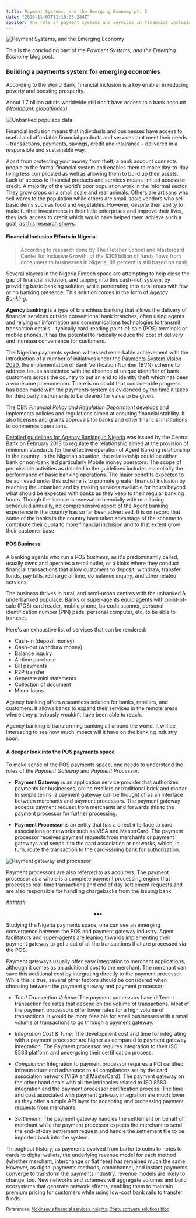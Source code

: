 ```yaml
---
title: Payment Systems, and the Emerging Economy pt. 2
date: "2020-11-07T11:10:03.284Z"
spoiler: The role of payment systems and services in financial inclusion, and as a key infrastructure for economic development.
---
```


![Payment Systems, and the Emerging Economy](./bank-connector.png)

This is the concluding part of the _Payment Systems, and the Emerging Economy_ blog post.


### Building a payments system for emerging economies
According to the World Bank, financial inclusion is a key enabler in reducing poverty and boosting prosperity.

About 1.7 billion adults worldwide still don't have access to a bank account <a href="https://globalfindex.worldbank.org/sites/globalfindex/files/chapters/2017%20Findex%20full%20report_chapter2.pdf" target="_blank" class="read-more">_(Worldbank globalfindex)_</a>.

![Unbanked populace data](./unbanked_data.jpg)

Financial inclusion means that individuals and businesses have access to useful and affordable financial products and services that meet their needs – transactions, payments, savings, credit and insurance – delivered in a responsible and sustainable way.

Apart from protecting your money from theft, a bank account connects people to the formal financial system and enables them to make day-to-day living less complicated as well as allowing them to build up their assets. Lack of access to financial products and services means limited access to credit. A majority of the world’s poor population work in the informal sector. They grow crops on a small scale and rear animals. Others are artisans who sell wares to the population while others are small-scale vendors who sell basic items such as food and vegetables. However, despite their ability to make further investments in their little enterprises and improve their lives, they lack access to credit which would have helped them achieve such a goal, <a href="https://www.cgap.org/research/publication/financial-inclusion-and-development-recent-impact-evidence" target="_blank" >as this research shows</a>.

#### Financial Inclusion Efforts in Nigeria
>According to research done by The Fletcher School and Mastercard Center for Inclusive Growth, of the $301 billion of funds flows from consumers to businesses in Nigeria, 98 percent is still based on cash.

Several players in the Nigeria Fintech space are attempting to help close the gap of financial inclusion, and tapping into this cash-rich system, by providing basic banking solution, while penetrating into rural areas with few or no banking presence. This solution comes in the form of _Agency Banking_.

<b>Agency banking</b> is a type of branchless banking that allows the delivery of financial services outside conventional bank branches, often using agents and relying on information and communications technologies to transmit transaction details – typically card-reading point-of-sale (POS) terminals or mobile phones. It has the potential to radically reduce the cost of delivery and increase convenience for customers.

The Nigerian payments system witnessed remarkable achievement with the introduction of a number of initiatives under the  <a href="https://www.cbn.gov.ng/icps2013/papers/NIGERIA_PAYMENTS_SYSTEM_VISION_2020%5Bv2%5D.pdf" target="_blank" >Payments System Vision 2020</a>,  the implementation of Bank Verification Number (BVN) scheme to address issues associated with the absence of unique identifier of bank customers across the country to put an end to identity theft which has been a worrisome phenomenon. There is no doubt that considerable progress has been made with the payments system as evidenced by the time it takes for third party instruments to be cleared for value to be given.

The CBN _Financial Policy and Regulation Department_ develops and implements policies and regulations aimed at ensuring financial stability. It also licenses and grants approvals for banks and other financial institutions to commence operations.

<a href="https://www.cbn.gov.ng/Out/2013/CCD/GUIDELINES%20FOR%20THE%20REGULATION%20OF%20AGENT%20BANKING%20AND%20AGENT%20BANKING%20RELATIONSHIPS%20IN%20NIGERIA.pdf" target="_blank" >Detailed guidelines for Agency Banking in Nigeria</a> was issued by the Central Bank on February 2013 to regulate the relationship aimed at the provision of minimum standards for the effective operation of Agent Banking relationship in the country. In the Nigerian situation, the relationship could be either bank or non-bank led particularly Mobile money operators. The scope of permissible activities as detailed in the guidelines includes essentially the performance of basic banking operations. The major benefits expected to be achieved under this scheme is to promote greater financial inclusion by reaching the unbanked and by making services available for hours beyond what should be expected with banks as they keep to their regular banking hours. Though the license is renewable biennially with monitoring scheduled annually, no comprehensive report of the Agent banking experience in the country has so far been advertised. It is on record that some of the banks in the country have taken advantage of the scheme to contribute their quota to more financial inclusion and to that extent grow their customer base.

#### POS Business

A banking agents who run a _POS business_, as it's predominantly called, usually owns and operates a retail outlet, or a kioks where they conduct financial transactions that allow customers to deposit, withdraw, transfer funds, pay bills, recharge airtime, do balance inquiry, and other related services.

The business thrives in rural, and semi-urban centres with the unbanked & underbanked populace. Banks or super-agents equip agents with point-of-sale (POS) card reader, mobile phone, barcode scanner, personal identification number (PIN) pads, personal computer, etc, to be able to transact.

Here's an exhaustive list of services that can be rendered:

* Cash-in (deposit money)
* Cash-out (withdraw money)
* Balance inquiry
* Airtime purchase
* Bill payments
* P2P transfer
* Generate mini statements
* Collection of document
* Micro-loans

Agency banking offers a seamless solution for banks, retailers, and customers. It allows banks to expand their services in the remote areas where they previously wouldn’t have been able to reach.

Agency banking is transforming banking all around the world. It will be interesting to see how much impact will it have on the banking industry soon.

#### A deeper look into the POS payments space
To make sense of the POS payments space, one needs to understand the roles of the _Payment Gateway_ and _Payment Processor_.

* <b>Payment Gateway</b> is an application service provider that authorizes payments for businesses, online retailers or
traditional brick and mortar. In simple terms, a payment gateway can be thought of as an interface between
merchants and payment processors. The payment gateway accepts payment request from merchants and forwards this to the
payment processor for further processing.

* <b>Payment Processor</b> is an entity that has a direct interface to card associations or networks such as VISA and MasterCard.
The payment processor receives payment requests from merchants or payment gateways and sends it to the card association
or networks, which, in turn, route the transaction to the card-issuing bank for authorization.

![Payment gateway and processor](./payment-gateway-and-processor.png)

Payment processors are also referred to as acquirers. The payment processor as a whole is a complete payment processing
engine that processes real-time transactions and end of day settlement requests and are also responsible for handling
chargebacks from the Issuing bank.

######<p align="center">•••</p>

Studying the Nigeria payments space, one can see an emerging convergence between the POS and payment gateway industry.
Agent facilitators and super-agents are leaning towards implementing their payment gateway to get a cut of all the transactions that are
processed via the POS.

Payment gateways usually offer easy integration to merchant applications, although it comes as an additional cost to the
merchant. The merchant can save this additional cost by integrating directly to the payment processor. While this is
true, several other factors should be considered when choosing between the payment gateway and payment processor:

* _Total Transaction Volume:_ The payment processors have different transaction fee rates that depend on the volume of transactions.
Most of the payment processors offer lower rates for a high volume of transactions. It would be more feasible for small
businesses with a small volume of transactions to go through a payment gateway.

* _Integration Cost & Time:_ The development cost and time for integrating with a payment processor are higher as compared
to payment gateway integration. The Payment processor requires integration to their ISO 8583 platform and undergoing their
certification process.

* _Compliance:_ Integration to payment processor requires a PCI certified infrastructure and adherence to all compliances
set by the card association network (VISA and MasterCard). The payment gateway on the other hand deals with all the intricacies
related to ISO 8583 integration and the payment processor certification process. The time and cost associated with payment gateway
integration are much lower as they offer a simple API layer for accepting and processing payment requests from merchants.

* _Settlement:_ The payment gateway handles the settlement on behalf of merchant while the payment processor expects the
merchant to send the end-of-day settlement request and handle the settlement file to be imported back into the system.

Throughout history, as payments evolved from barter to coins to notes to cards to digital wallets, the underlying revenue
model for each method (whether merchant, interchange or flat fees) has remained much the same. However, as digital payments methods,
omnichannel, and instant payments converge to transform the payments industry, revenue models are likely to change, too.
New networks and schemes will aggregate volumes and build ecosystems that generate network effects, enabling them to maintain
premium pricing for customers while using low-cost bank rails to transfer funds.

<small> References:
<a href="https://www.mckinsey.com/industries/financial-services">
Mckinsey's financial services insights</a>;
<a href="https://www.chetu.com/blogs/finance-2/">Chetu software solutions blog</a>.
</small>
